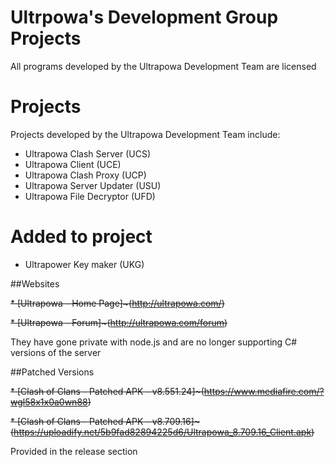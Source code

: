# Ultrpowa's Development Group Projects

All programs developed by the Ultrapowa Development Team are licensed

# Projects

Projects developed by the Ultrapowa Development Team include:  

* Ultrapowa Clash Server   (UCS)  
* Ultrapowa Client         (UCE)  
* Ultrapowa Clash Proxy    (UCP)  
* Ultrapowa Server Updater (USU)  
* Ultrapowa File Decryptor (UFD)

# Added to project

* Ultrapower Key maker      (UKG)

##Websites

~~* [Ultrapowa - Home Page]~(http://ultrapowa.com/)~~

~~* [Ultrapowa - Forum]~(http://ultrapowa.com/forum)~~

They have gone private with node.js and are no longer supporting C# versions of the server

##Patched Versions

~~* [Clash of Clans - Patched APK - v8.551.24]~(https://www.mediafire.com/?wgl58x1x0a0wn88)~~

~~* [Clash of Clans - Patched APK - v8.709.16]~(https://uploadify.net/5b9fad82894225d6/Ultrapowa_8.709.16_Client.apk)~~

Provided in the release section